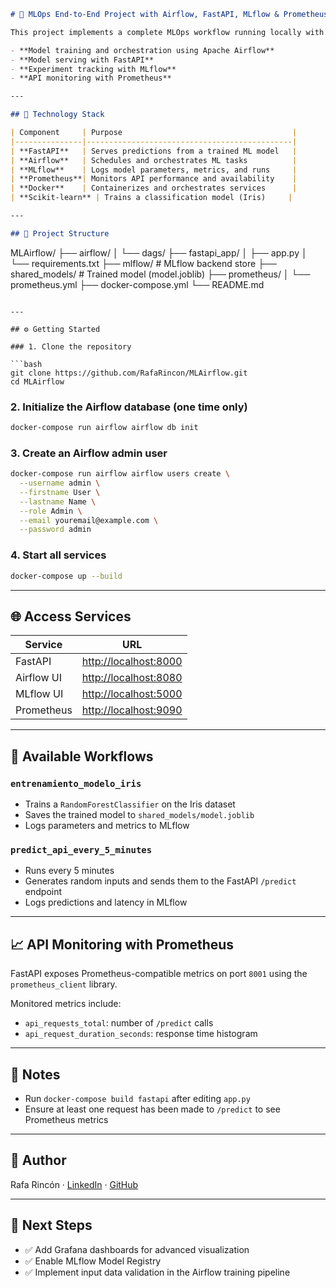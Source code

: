 ```markdown
# 🧠 MLOps End-to-End Project with Airflow, FastAPI, MLflow & Prometheus

This project implements a complete MLOps workflow running locally with Docker Compose. It includes:

- **Model training and orchestration using Apache Airflow**
- **Model serving with FastAPI**
- **Experiment tracking with MLflow**
- **API monitoring with Prometheus**

---

## 🚀 Technology Stack

| Component     | Purpose                                      |
|---------------|----------------------------------------------|
| **FastAPI**   | Serves predictions from a trained ML model   |
| **Airflow**   | Schedules and orchestrates ML tasks          |
| **MLflow**    | Logs model parameters, metrics, and runs     |
| **Prometheus**| Monitors API performance and availability    |
| **Docker**    | Containerizes and orchestrates services      |
| **Scikit-learn** | Trains a classification model (Iris)     |

---

## 📁 Project Structure

```

MLAirflow/
├── airflow/
│   └── dags/
├── fastapi\_app/
│   ├── app.py
│   └── requirements.txt
├── mlflow/                 # MLflow backend store
├── shared\_models/          # Trained model (model.joblib)
├── prometheus/
│   └── prometheus.yml
├── docker-compose.yml
└── README.md

````

---

## ⚙️ Getting Started

### 1. Clone the repository

```bash
git clone https://github.com/RafaRincon/MLAirflow.git
cd MLAirflow
````

### 2. Initialize the Airflow database (one time only)

```bash
docker-compose run airflow airflow db init
```

### 3. Create an Airflow admin user

```bash
docker-compose run airflow airflow users create \
  --username admin \
  --firstname User \
  --lastname Name \
  --role Admin \
  --email youremail@example.com \
  --password admin
```

### 4. Start all services

```bash
docker-compose up --build
```

---

## 🌐 Access Services

| Service    | URL                                            |
| ---------- | ---------------------------------------------- |
| FastAPI    | [http://localhost:8000](http://localhost:8000) |
| Airflow UI | [http://localhost:8080](http://localhost:8080) |
| MLflow UI  | [http://localhost:5000](http://localhost:5000) |
| Prometheus | [http://localhost:9090](http://localhost:9090) |

---

## 🤖 Available Workflows

### `entrenamiento_modelo_iris`

* Trains a `RandomForestClassifier` on the Iris dataset
* Saves the trained model to `shared_models/model.joblib`
* Logs parameters and metrics to MLflow

### `predict_api_every_5_minutes`

* Runs every 5 minutes
* Generates random inputs and sends them to the FastAPI `/predict` endpoint
* Logs predictions and latency in MLflow

---

## 📈 API Monitoring with Prometheus

FastAPI exposes Prometheus-compatible metrics on port `8001` using the `prometheus_client` library.

Monitored metrics include:

* `api_requests_total`: number of `/predict` calls
* `api_request_duration_seconds`: response time histogram

---

## 🔐 Notes

* Run `docker-compose build fastapi` after editing `app.py`
* Ensure at least one request has been made to `/predict` to see Prometheus metrics

---

## 📌 Author

Rafa Rincón · [LinkedIn](https://linkedin.com) · [GitHub](https://github.com)

---

## 🏁 Next Steps

* ✅ Add Grafana dashboards for advanced visualization
* ✅ Enable MLflow Model Registry
* ✅ Implement input data validation in the Airflow training pipeline

```